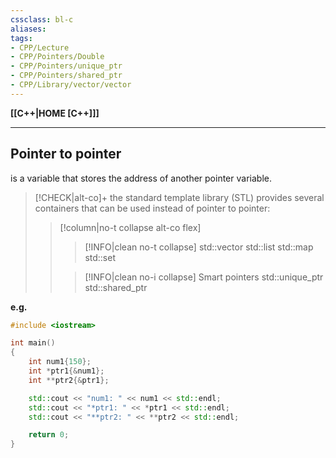 ```yaml
---
cssclass: bl-c
aliases:
tags:
- CPP/Lecture
- CPP/Pointers/Double
- CPP/Pointers/unique_ptr
- CPP/Pointers/shared_ptr
- CPP/Library/vector/vector
---
```

**[[C++|HOME [C++]]]**

---
## Pointer to pointer
is a variable that stores the address of another pointer variable.

>[!CHECK|alt-co]+ 
> the standard template library (STL) provides several containers that can be used instead of pointer to pointer:
>>[!column|no-t collapse alt-co flex]
>>>[!INFO|clean no-t collapse]
>>> std::vector
>>> std::list
>>> std::map
>>> std::set
>>
>>>[!INFO|clean no-i collapse] Smart pointers
>>> std::unique_ptr
>>> std::shared_ptr

**e.g.**
```cpp
#include <iostream>

int main()
{
    int num1{150};
    int *ptr1{&num1};
    int **ptr2{&ptr1};

    std::cout << "num1: " << num1 << std::endl;
    std::cout << "*ptr1: " << *ptr1 << std::endl;
    std::cout << "**ptr2: " << **ptr2 << std::endl;

    return 0;
}
```